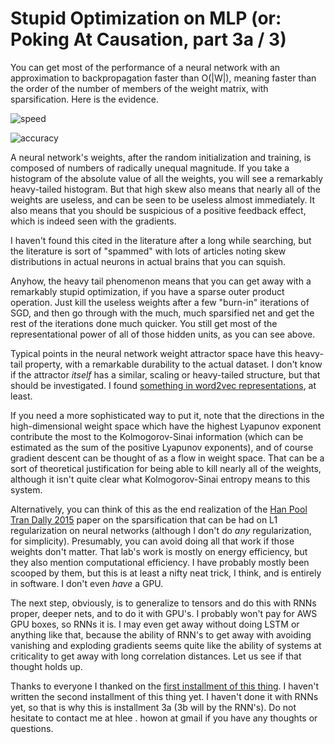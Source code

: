 Stupid Optimization on MLP (or: Poking At Causation, part 3a / 3)
===

You can get most of the performance of a neural network with an approximation to backpropagation faster than O(|W|), meaning faster than the order of the number of members of the weight matrix, with sparsification. Here is the evidence.

![speed]()

![accuracy]()

A neural network's weights, after the random initialization and training, is composed of numbers of radically unequal magnitude. If you take a histogram of the absolute value of all the weights, you will see a remarkably heavy-tailed histogram. But that high skew also means that nearly all of the weights are useless, and can be seen to be useless almost immediately. It also means that you should be suspicious of a positive feedback effect, which is indeed seen with the gradients.

I haven't found this cited in the literature after a long while searching, but the literature is sort of "spammed" with lots of articles noting skew distributions in actual neurons in actual brains that you can squish.

Anyhow, the heavy tail phenomenon means that you can get away with a remarkably stupid optimization, if you have a sparse outer product operation. Just kill the useless weights after a few "burn-in" iterations of SGD, and then go through with the much, much sparsified net and get the rest of the iterations done much quicker. You still get most of the representational power of all of those hidden units, as you can see above.

Typical points in the neural network weight attractor space have this heavy-tail property, with a remarkable durability to the actual dataset. I don't know if the attractor _itself_ has a similar, scaling or heavy-tailed structure, but that should be investigated. I found [something in word2vec representations](http://howonlee.github.io/2016/02/05/Fractal-20Wordvecs.html), at least.

If you need a more sophisticated way to put it, note that the directions in the high-dimensional weight space which have the highest Lyapunov exponent contribute the most to the Kolmogorov-Sinai information (which can be estimated as the sum of the positive Lyapunov exponents), and of course gradient descent can be thought of as a flow in weight space. That can be a sort of theoretical justification for being able to kill nearly all of the weights, although it isn't quite clear what Kolmogorov-Sinai entropy means to this system.

Alternatively, you can think of this as the end realization of the [Han Pool Tran Dally 2015](http://arxiv.org/abs/1506.02626) paper on the sparsification that can be had on L1 regularization on neural networks (although I don't do _any_ regularization, for simplicity). Presumably, you can avoid doing all that work if those weights don't matter. That lab's work is mostly on energy efficiency, but they also mention computational efficiency. I have probably mostly been scooped by them, but this is at least a nifty neat trick, I think, and is entirely in software. I don't even _have_ a GPU.

The next step, obviously, is to generalize to tensors and do this with RNNs proper, deeper nets, and to do it with GPU's. I probably won't pay for AWS GPU boxes, so RNNs it is. I may even get away without doing LSTM or anything like that, because the ability of RNN's to get away with avoiding vanishing and exploding gradients seems quite like the ability of systems at criticality to get away with long correlation distances. Let us see if that thought holds up.

Thanks to everyone I thanked on the [first installment of this thing](http://howonlee.github.io/2016/01/21/Poking-20At-20Causation1.html). I haven't written the second installment of this thing yet. I haven't done it with RNNs yet, so that is why this is installment 3a (3b will by the RNN's). Do not hesitate to contact me at hlee . howon at gmail if you have any thoughts or questions.
